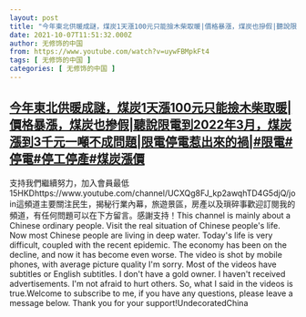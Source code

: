```yaml
---
layout: post
title: "今年東北供暖成謎，煤炭1天漲100元只能撿木柴取暖|價格暴漲，煤炭也摻假|聽說限電到2022年3月，煤炭漲到3千元一噸不成問題|限電停電惹出來的禍|#限電#停電#停工停產#煤炭漲價"
date: 2021-10-07T11:51:32.000Z
author: 无修饰的中国
from: https://www.youtube.com/watch?v=uywFBMpkFt4
tags: [ 无修饰的中国 ]
categories: [ 无修饰的中国 ]
---
```

<!--1633607492000-->
[今年東北供暖成謎，煤炭1天漲100元只能撿木柴取暖|價格暴漲，煤炭也摻假|聽說限電到2022年3月，煤炭漲到3千元一噸不成問題|限電停電惹出來的禍|#限電#停電#停工停產#煤炭漲價](https://www.youtube.com/watch?v=uywFBMpkFt4)
------

<div>
支持我們繼續努力，加入會員最低15HKDhttps://www.youtube.com/channel/UCXQg8FJ_kp2awqhTD4G5djQ/join這頻道主要關注民生，揭秘行業內幕，旅遊景區，房產以及瑣碎事歡迎訂閱我的頻道，有任何問題可以在下方留言。感謝支持！This channel is mainly about a Chinese ordinary people. Visit the real situation of Chinese people's life. Now most Chinese people are living in deep water. Today's life is very difficult, coupled with the recent epidemic. The economy has been on the decline, and now it has become even worse. The video is shot by mobile phones, with average picture quality I'm sorry. Most of the videos have subtitles or English subtitles. I don't have a gold owner. I haven't received advertisements. I'm not afraid to hurt others. So, what I said in the videos is true.Welcome to subscribe to me, if you have any questions, please leave a message below. Thank you for your support!UndecoratedChina
</div>
